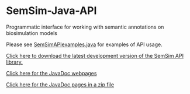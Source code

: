 # SemSim-Java-API
Programmatic interface for working with semantic annotations on biosimulation models

Please see [SemSimAPIexamples.java](https://github.com/SemBioProcess/SemSim-Java-API/blob/master/src/SemSimAPIexamples.java) for examples of API usage.

[Click here to download the latest development version of the SemSim API library.](https://github.com/SemBioProcess/SemSim-Java-API/raw/master/lib/SemSimAPI.jar)

[Click here for the JavaDoc webpages](http://sembioprocess.github.io/SemSim-Java-API)

[Click here for the JavaDoc pages in a zip file](https://github.com/SemBioProcess/SemSim-Java-API/blob/master/doc/SemSimAPIjavaDoc.zip)
